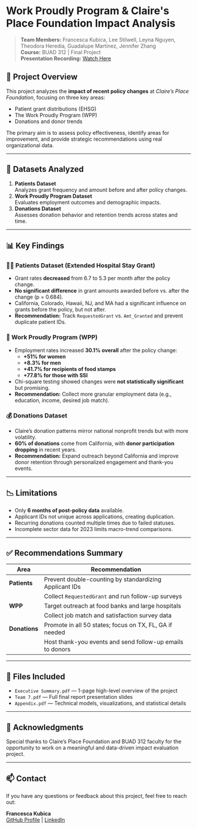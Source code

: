 # Work Proudly Program & Claire's Place Foundation Impact Analysis

> **Team Members:** Francesca Kubica, Lee Stilwell, Leyna Nguyen, Theodora Heredia, Guadalupe Martinez, Jennifer Zhang  
> **Course:** BUAD 312 | Final Project  
> **Presentation Recording:** [Watch Here](https://youtu.be/3vSi_zE2wP)

## 📌 Project Overview

This project analyzes the **impact of recent policy changes** at *Claire’s Place Foundation*, focusing on three key areas:
- Patient grant distributions (EHSG)
- The Work Proudly Program (WPP)
- Donations and donor trends

The primary aim is to assess policy effectiveness, identify areas for improvement, and provide strategic recommendations using real organizational data.

---

## 📂 Datasets Analyzed

1. **Patients Dataset**  
   Analyzes grant frequency and amount before and after policy changes.
2. **Work Proudly Program Dataset**  
   Evaluates employment outcomes and demographic impacts.
3. **Donations Dataset**  
   Assesses donation behavior and retention trends across states and time.

---

## 📊 Key Findings

### 🧑‍⚕️ Patients Dataset (Extended Hospital Stay Grant)
- Grant rates **decreased** from 6.7 to 5.3 per month after the policy change.
- **No significant difference** in grant amounts awarded before vs. after the change (p = 0.684).
- California, Colorado, Hawaii, NJ, and MA had a significant influence on grants before the policy, but not after.
- **Recommendation:** Track `RequestedGrant` vs. `Amt_Granted` and prevent duplicate patient IDs.

### 💼 Work Proudly Program (WPP)
- Employment rates increased **30.1% overall** after the policy change:
  - **+51% for women**
  - **+8.3% for men**
  - **+41.7% for recipients of food stamps**
  - **+77.8% for those with SSI**
- Chi-square testing showed changes were **not statistically significant** but promising.
- **Recommendation:** Collect more granular employment data (e.g., education, income, desired job match).

### 💰 Donations Dataset
- Claire’s donation patterns mirror national nonprofit trends but with more volatility.
- **60% of donations** come from California, with **donor participation dropping** in recent years.
- **Recommendation:** Expand outreach beyond California and improve donor retention through personalized engagement and thank-you events.

---

## 📉 Limitations

- Only **6 months of post-policy data** available.
- Applicant IDs not unique across applications, creating duplication.
- Recurring donations counted multiple times due to failed statuses.
- Incomplete sector data for 2023 limits macro-trend comparisons.

---

## ✅ Recommendations Summary

| Area | Recommendation |
|------|----------------|
| **Patients** | Prevent double-counting by standardizing Applicant IDs |
| | Collect `RequestedGrant` and run follow-up surveys |
| **WPP** | Target outreach at food banks and large hospitals |
| | Collect job match and satisfaction survey data |
| **Donations** | Promote in all 50 states; focus on TX, FL, GA if needed |
| | Host thank-you events and send follow-up emails to donors |

---

## 📎 Files Included

- `Executive Summary.pdf` — 1-page high-level overview of the project  
- `Team 7.pdf` — Full final report presentation slides  
- `Appendix.pdf` — Technical models, visualizations, and statistical details

---

## 🙌 Acknowledgments

Special thanks to Claire’s Place Foundation and BUAD 312 faculty for the opportunity to work on a meaningful and data-driven impact evaluation project.

---

## 📫 Contact

If you have any questions or feedback about this project, feel free to reach out:

**Francesca Kubica**  
[GitHub Profile](https://github.com/francescakubica) | [LinkedIn](https://www.linkedin.com/in/francesca-kubica/)
